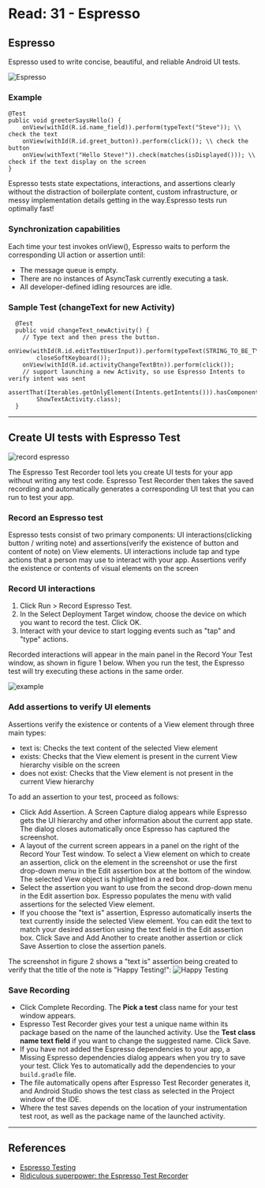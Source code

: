 # Read: 31 - Espresso

## Espresso

Espresso used to write concise, beautiful, and reliable Android UI tests.

![Espresso](https://spin.atomicobject.com/wp-content/uploads/20170925145122/Android-Espresso.png)

### Example

```
@Test
public void greeterSaysHello() {
    onView(withId(R.id.name_field)).perform(typeText("Steve")); \\ check the text
    onView(withId(R.id.greet_button)).perform(click()); \\ check the button
    onView(withText("Hello Steve!")).check(matches(isDisplayed())); \\ check if the text display on the screen
}
```

Espresso tests state expectations, interactions, and assertions clearly without the distraction of boilerplate content, custom infrastructure, or messy implementation details getting in the way.Espresso tests run optimally fast!

### Synchronization capabilities

Each time your test invokes onView(), Espresso waits to perform the corresponding UI action or assertion until:

- The message queue is empty.
- There are no instances of AsyncTask currently executing a task.
- All developer-defined idling resources are idle.

### Sample Test (changeText for new Activity)

```
  @Test
  public void changeText_newActivity() {
    // Type text and then press the button.
    onView(withId(R.id.editTextUserInput)).perform(typeText(STRING_TO_BE_TYPED),
        closeSoftKeyboard());
    onView(withId(R.id.activityChangeTextBtn)).perform(click());
    // support launching a new Activity, so use Espresso Intents to verify intent was sent
    assertThat(Iterables.getOnlyElement(Intents.getIntents())).hasComponentClass(
        ShowTextActivity.class);
  }
```

---

## Create UI tests with Espresso Test

![record espresso](https://i.ytimg.com/vi/v3TOmUlnVbE/maxresdefault.jpg)

The Espresso Test Recorder tool lets you create UI tests for your app without writing any test code.
Espresso Test Recorder then takes the saved recording and automatically generates a corresponding UI test that you can run to test your app.

### Record an Espresso test

Espresso tests consist of two primary components: UI interactions(clicking button / writing note) and assertions(verify the existence of button and content of note) on View elements. UI interactions include tap and type actions that a person may use to interact with your app. Assertions verify the existence or contents of visual elements on the screen

### Record UI interactions

1. Click Run > Record Espresso Test.
2. In the Select Deployment Target window, choose the device on which you want to record the test. Click OK.
3. Interact with your device to start logging events such as "tap" and "type" actions.

Recorded interactions will appear in the main panel in the Record Your Test window, as shown in figure 1 below. When you run the test, the Espresso test will try executing these actions in the same order.

![example](https://developer.android.com/studio/images/test/espresso-test-recorder-window_2-2_2x.png)

### Add assertions to verify UI elements

Assertions verify the existence or contents of a View element through three main types:

- text is: Checks the text content of the selected View element
- exists: Checks that the View element is present in the current View hierarchy visible on the screen
- does not exist: Checks that the View element is not present in the current View hierarchy

To add an assertion to your test, proceed as follows:

- Click Add Assertion. A Screen Capture dialog appears while Espresso gets the UI hierarchy and other information about the current app state. The dialog closes automatically once Espresso has captured the screenshot.
- A layout of the current screen appears in a panel on the right of the Record Your Test window. To select a View element on which to create an assertion, click on the element in the screenshot or use the first drop-down menu in the Edit assertion box at the bottom of the window. The selected View object is highlighted in a red box.
- Select the assertion you want to use from the second drop-down menu in the Edit assertion box. Espresso populates the menu with valid assertions for the selected View element.
- If you choose the "text is" assertion, Espresso automatically inserts the text currently inside the selected View element. You can edit the text to match your desired assertion using the text field in the Edit assertion box.
  Click Save and Add Another to create another assertion or click Save Assertion to close the assertion panels.

The screenshot in figure 2 shows a "text is" assertion being created to verify that the title of the note is "Happy Testing!": ![Happy Testing](https://developer.android.com/studio/images/test/espresso-test-recorder-assertion_2-2_2x.png)

### Save Recording

- Click Complete Recording. The **Pick a test** class name for your test window appears.
- Espresso Test Recorder gives your test a unique name within its package based on the name of the launched activity. Use the **Test class name text field** if you want to change the suggested name. Click Save.
- If you have not added the Espresso dependencies to your app, a Missing Espresso dependencies dialog appears when you try to save your test. Click Yes to automatically add the dependencies to your `build.gradle` file.
- The file automatically opens after Espresso Test Recorder generates it, and Android Studio shows the test class as selected in the Project window of the IDE.
- Where the test saves depends on the location of your instrumentation test root, as well as the package name of the launched activity.

---

## References

- [Espresso Testing](https://developer.android.com/training/testing/espresso)
- [Ridiculous superpower: the Espresso Test Recorder](https://developer.android.com/studio/test/espresso-test-recorder)
